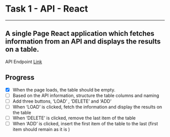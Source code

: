 # Task 1 - API - React
---
A single Page React application which fetches information from an API and displays the results on a table.
---
API Endpoint [Link](http://universities.hipolabs.com/search?country=Australia)

## Progress
- [x] When the page loads, the table should be empty.
- [ ] Based on the API information, structure the table columns and naming
- [ ] Add three buttons, ‘LOAD’ , ‘DELETE’ and ‘ADD’
- [ ] When ‘LOAD’ is clicked, fetch the information and display the results on the table
- [ ] When ‘DELETE’ is clicked, remove the last item of the table
- [ ] When ‘ADD’ is clicked, insert the first item of the table to the last (first item
should remain as it is )
